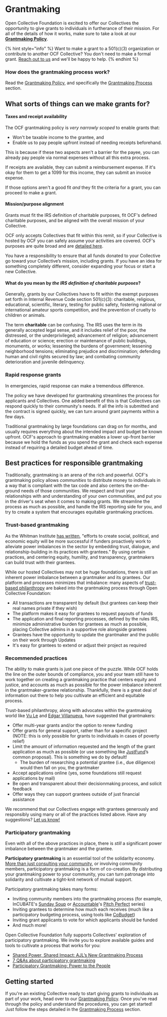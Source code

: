 # Grantmaking

Open Collective Foundation is excited to offer our Collectives the opportunity to give grants to individuals in furtherance of their mission. For all of the details of how it works, make sure to take a look at our [**Grantmaking Policy**](policy.md).

{% hint style="info" %}
Want to make a grant to a 501(c)(3) organization or contribute to another OCF Collective? You don't need to make a formal grant. [Reach out to us](../../about/contact-us.md) and we'll be happy to help.
{% endhint %}

### How does the grantmaking process work?

Read the [Grantmaking Policy](policy.md), and specifically the [Grantmaking Process](policy.md#docs-internal-guid-bac47c71-7fff-104b-7fde-8f4e365593b3) section.

## What sorts of things can we make grants for?

#### Taxes and receipt availability

The OCF grantmaking policy is _very narrowly scoped_ to enable grants that:

* Won't be taxable income to the grantee, and
* Enable us to pay people upfront instead of needing receipts beforehand.

This is because if these two aspects aren't a barrier for the payee, you can already pay people via normal expenses without all this extra process.

If receipts are available, they can submit a reimbursement expense. If it's okay for them to get a 1099 for this income, they can submit an invoice expense.

If those options aren't a good fit _and_ they fit the criteria for a grant, you can proceed to make a grant.

#### Mission/purpose alignment

Grants must fit the IRS definition of charitable purposes, fit OCF's defined charitable purposes, and be aligned with the overall mission of your Collective.

OCF only accepts Collectives that fit within this remit, so if your Collective is hosted by OCF you can safely assume your activities are covered. OCF's purposes are quite broad and are [detailed here](../../about/mission-and-values.md#our-missions-impact-areas).

You have a responsibility to ensure that all funds donated to your Collective go toward your Collective’s mission, including grants. If you have an idea for something completely different, consider expanding your focus or start a new Collective.

#### **What do you mean by **_**the IRS definition of charitable purposes**_**?**

Generally, grants by our Collectives have to fit within the exempt purposes set forth in Internal Revenue Code section 501(c)(3): charitable, religious, educational, scientific, literary, testing for public safety, fostering national or international amateur sports competition, and the prevention of cruelty to children or animals.

The term **charitable** can be confusing. The IRS uses the term in its generally accepted legal sense, and it includes relief of the poor, the distressed, or the underprivileged; advancement of religion; advancement of education or science; erection or maintenance of public buildings, monuments, or works; lessening the burdens of government; lessening neighborhood tensions; eliminating prejudice and discrimination; defending human and civil rights secured by law; and combating community deterioration and juvenile delinquency.

### Rapid response grants

In emergencies, rapid response can make a tremendous difference.

The policy we have developed for grantmaking streamlines the process for applicants and Collectives. One added benefit of this is that Collectives can respond quickly to their community's needs. If all the info is submitted and the contract is signed quickly, we can turn around grant payments within a few days.

Traditional grantmaking by large foundations can drag on for months, and usually requires everything about the intended impact and budget be known upfront. OCF's approach to grantmaking enables a lower up-front barrier because we hold the funds as you spend the grant and check each expense instead of requiring a detailed budget ahead of time.

## Best practices for responsible grantmaking

Traditionally, grantmaking is an arena of the rich and powerful. OCF's grantmaking policy allows _communities_ to distribute money to individuals in a way that is compliant with the tax code and also centers the on-the-ground needs of those communities. We respect and trust your relationships with and understanding of your own communities, and put you in the driver's seat when it comes to making grants. We streamline the process as much as possible, and handle the IRS reporting side for you, and try to create a system that encourages equitable grantmaking practices.

### Trust-based grantmaking

As the Whitman Institute [has written](https://thewhitmaninstitute.org/about/trust-based-philanthropy/), "efforts to create social, political, and economic equity will be more successful if funders proactively work to alleviate power imbalances in the sector by embedding trust, dialogue, and relationship-building in its practices with grantees." By using certain practices, and centering equity, humility, and transparency, grantmakers can build trust with their grantees.

While our hosted Collectives may not be huge foundations, there is still an inherent power imbalance between a grantmaker and its grantees. Our platform and processes minimizes that imbalance: many aspects of [trust-based philanthropy](https://www.trustbasedphilanthropy.org) are baked into the grantmaking process through Open Collective Foundation:

* All transactions are transparent by default (but grantees can keep their real names private if they wish)
* The platform makes it easy for grantees to request payouts of funds
* The application and final reporting processes, defined by the rules IRS, minimize administrative burden for grantees as much as possible, placing Collective admins in a supportive role alongside grantees
* Grantees have the opportunity to update the grantmaker and the public on their work through Updates
* It's easy for grantees to extend or adjust their project as required

### Recommended practices

The ability to make grants is just one piece of the puzzle. While OCF holds the line on the outer bounds of compliance, you and your team still have to work together on creating a grantmaking practice that centers equity and justice, and accounts as much as possible for the power imbalance inherent in the grantmaker-grantee relationship. Thankfully, there is a great deal of information out there to help you cultivate an efficient and equitable process.

Trust-based philanthropy, along with advocates within the grantmaking world like [Vu Le](https://nonprofitaf.com) and [Edgar Villanueva](https://decolonizingwealth.com), have suggested that grantmakers:

* Offer multi-year grants and/or the option to renew funding
* Offer grants for general support, rather than for a specific project (NOTE: this is only possible for grants to individuals in cases of poverty relief)
* Limit the amount of information requested and the length of the grant application as much as possible (or use something like [JustFund](https://justfund.us)’s common proposal). This is something we do by default!
  * The burden of researching a potential grantee (i.e., due diligence) would then fall on you, the grantmaker
* Accept applications online (yes, some foundations still request applications by mail)
* Be open and transparent about their decisionmaking process, and solicit feedback
* Offer ways they can support grantees outside of just financial assistance

We recommend that our Collectives engage with grantees generously and responsibly using many or all of the practices listed above. Have any suggestions? [Let us know!](../../about/contact-us.md)

### Participatory grantmaking

Even with all of the above practices in place, there is _still_ a significant power imbalance between the grantmaker and the grantee.

**Participatory grantmaking** is an essential tool of the solidarity economy. [More than just consulting your community](https://www.fordfoundation.org/media/3599/participatory\_grantmaking-lmv7.pdf), or involving community members, participatory grantmaking is a form of co-creation. By distributing your grantmaking power to your community, you can turn patronage into solidarity and cultivate a tight-knit network of mutual support.

Participatory grantmaking takes many forms:

* Inviting community members into the grantmaking process (for example, InCUBATE's [Sunday Soup](https://issuu.com/chillrock/docs/sunday\_soup) or [Accountable](https://opencollective.com/the-social-change-nest)'s [Pitch Perfect](https://www.eventbrite.com/o/accountable-33554519897) series)
* Inviting grantees to determine how much each receives (much like a participatory budgeting process, using tools like [CoBudget](https://cobudget.co))
* Inviting grant applicants to vote for which applicants should be funded
* And much more!

Open Collective Foundation fully supports Collectives' exploration of participatory grantmaking. We invite you to explore available guides and tools to cultivate a process that works for you:

* [Shared Power, Shared Impact: AJL’s New Grantmaking Process](https://www.ajlfoundation.org/article/shared-power-shared-impact-ajls-new-grantmaking-process)
* [7 Q\&As about participatory grantmaking](https://civicus.org/index.php/media-resources/news/blog/4349-7-q-as-about-participatory-grantmaking)
* [Participatory Grantmaking: Power to the People](https://disabilityrightsfund.org/powertopeople/)

## Getting started

If you're an existing Collective ready to start giving grants to individuals as part of your work, head over to our [Grantmaking Policy](policy.md). Once you've read through the policy and understand the procedures, you can get started! Just follow the steps detailed in the [Grantmaking Process](policy.md#docs-internal-guid-bac47c71-7fff-104b-7fde-8f4e365593b3) section.

